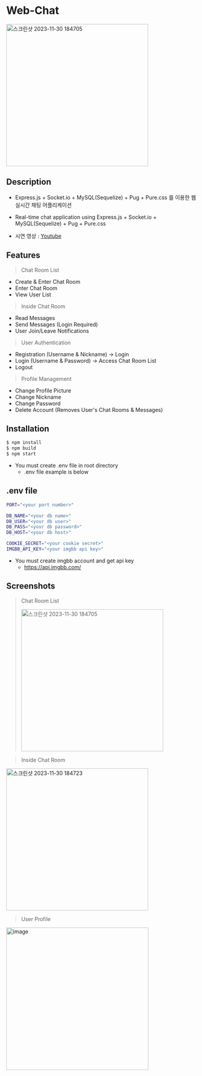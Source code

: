 # Web-Chat

<img width="376" alt="스크린샷 2023-11-30 184705" src="https://github.com/jrsky723/web-chat/assets/67538999/7d281226-06b2-402f-89c1-d70904f02735">

## Description

- Express.js + Socket.io + MySQL(Sequelize) + Pug + Pure.css 를 이용한 웹 실시간 채팅 어플리케이션

- Real-time chat application using Express.js + Socket.io + MySQL(Sequelize) + Pug + Pure.css

- 시연 영상 : [Youtube](https://youtu.be/4-LM6iWoJUs?si=sCIVf6dQv9dO0TVB)

## Features

> Chat Room List

- Create & Enter Chat Room
- Enter Chat Room
- View User List

> Inside Chat Room

- Read Messages
- Send Messages (Login Required)
- User Join/Leave Notifications

> User Authentication

- Registration (Username & Nickname) -> Login
- Login (Username & Password) -> Access Chat Room List
- Logout

> Profile Management

- Change Profile Picture
- Change Nickname
- Change Password
- Delete Account (Removes User's Chat Rooms & Messages)

## Installation

```bash
$ npm install
$ npm build
$ npm start
```
- You must create .env file in root directory
  - .env file example is below

## .env file

```bash
PORT="<your port number>"

DB_NAME="<your db name>"
DB_USER="<your db user>"
DB_PASS="<your db password>"
DB_HOST="<your db host>"

COOKIE_SECRET="<your cookie secret>"
IMGBB_API_KEY="<your imgbb api key>"
```

- You must create imgbb account and get api key
  - https://api.imgbb.com/

## Screenshots

> Chat Room List
>
> <img width="376" alt="스크린샷 2023-11-30 184705" src="https://github.com/jrsky723/web-chat/assets/67538999/7d281226-06b2-402f-89c1-d70904f02735">

> Inside Chat Room

<img width="376" alt="스크린샷 2023-11-30 184723" src="https://github.com/jrsky723/web-chat/assets/67538999/bb78ac92-ce42-44f1-a756-6509796946ff">

> User Profile

<img width="377" alt="image" src="https://github.com/jrsky723/web-chat/assets/67538999/c1915e99-7a06-4e98-9bd1-c901c637deea">
